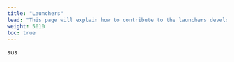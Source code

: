 ```yaml
---
title: "Launchers"
lead: "This page will explain how to contribute to the launchers development"
weight: 5010
toc: true
---
```


sus
